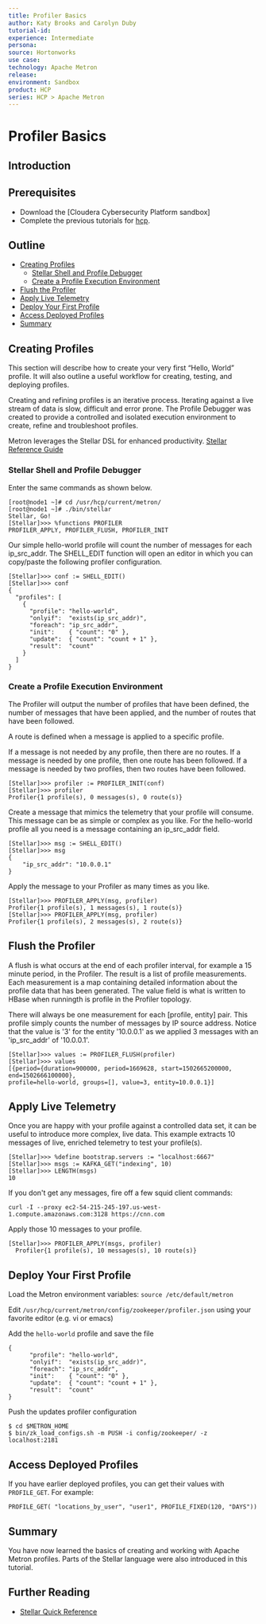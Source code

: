 ```yaml
---
title: Profiler Basics
author: Katy Brooks and Carolyn Duby
tutorial-id: 
experience: Intermediate
persona: 
source: Hortonworks
use case: 
technology: Apache Metron
release: 
environment: Sandbox
product: HCP
series: HCP > Apache Metron
---
```


# Profiler Basics

## Introduction



## Prerequisites

- Download the [Cloudera Cybersecurity Platform sandbox]
- Complete the previous tutorials for [hcp](..).

## Outline

- [Creating Profiles](#creating-profiles)
  - [Stellar Shell and Profile Debugger](#stellar-shell-and-profile-debugger)
  - [Create a Profile Execution Environment](#create-a-profile-exectution-environment)
- [Flush the Profiler](#flush-the-profiler)
- [Apply Live Telemetry](#apply-live-telemetry)
- [Deploy Your First Profile](#deploy-your-first-profile)
- [Access Deployed Profiles](#access-deployed-profiles)
- [Summary](#summary)


## Creating Profiles

This section will describe how to create your very first “Hello, World” profile. It will also outline a useful workflow for creating, testing, and deploying profiles.

Creating and refining profiles is an iterative process. Iterating against a live stream of data is slow, difficult and error prone. The Profile Debugger was created to provide a controlled and isolated execution environment to create, refine and troubleshoot profiles.

Metron leverages the Stellar DSL for enhanced productivity. [Stellar Reference Guide](https://metron.apache.org/current-book/metron-stellar/stellar-common/index.html)

### Stellar Shell and Profile Debugger

Enter the same commands as shown below.

```
[root@node1 ~]# cd /usr/hcp/current/metron/
[root@node1 ~]# ./bin/stellar
Stellar, Go!
[Stellar]>>> %functions PROFILER
PROFILER_APPLY, PROFILER_FLUSH, PROFILER_INIT
```

Our simple hello-world profile will count the number of messages for each ip_src_addr. The SHELL_EDIT function will open an editor in which you can copy/paste the following profiler configuration.

```
[Stellar]>>> conf := SHELL_EDIT()
[Stellar]>>> conf
{
  "profiles": [
    {
      "profile": "hello-world",
      "onlyif":  "exists(ip_src_addr)",
      "foreach": "ip_src_addr",
      "init":    { "count": "0" },
      "update":  { "count": "count + 1" },
      "result":  "count"
    }
  ]
}
```

### Create a Profile Execution Environment

The Profiler will output the number of profiles that have been defined, the number of messages that have been applied, and the number of routes that have been followed. 

A route is defined when a message is applied to a specific profile.

If a message is not needed by any profile, then there are no routes. If a message is needed by one profile, then one route has been followed. If a message is needed by two profiles, then two routes have been followed.

```
[Stellar]>>> profiler := PROFILER_INIT(conf)
[Stellar]>>> profiler
Profiler{1 profile(s), 0 messages(s), 0 route(s)}
```

Create a message that mimics the telemetry that your profile will consume. This message can be as simple or complex as you like. For the hello-world profile all you need is a message containing an ip_src_addr field.

```
[Stellar]>>> msg := SHELL_EDIT()
[Stellar]>>> msg
{
	"ip_src_addr": "10.0.0.1"
}
```

Apply the message to your Profiler as many times as you like.

```
[Stellar]>>> PROFILER_APPLY(msg, profiler)
Profiler{1 profile(s), 1 messages(s), 1 route(s)}
[Stellar]>>> PROFILER_APPLY(msg, profiler)
Profiler{1 profile(s), 2 messages(s), 2 route(s)}
```
## Flush the Profiler

A flush is what occurs at the end of each profiler interval, for example a 15 minute period, in the Profiler. The result is a list of profile measurements. Each measurement is a map containing detailed information about the profile data that has been generated. The value field is what is written to HBase when runningth is profile in the Profiler topology.

There will always be one measurement for each [profile, entity] pair. This profile simply counts the number of messages by IP source address. Notice that the value is '3' for the entity '10.0.0.1' as we applied 3 messages with an 'ip_src_addr' of '10.0.0.1'.

```
[Stellar]>>> values := PROFILER_FLUSH(profiler)
[Stellar]>>> values
[{period={duration=900000, period=1669628, start=1502665200000, end=1502666100000},
profile=hello-world, groups=[], value=3, entity=10.0.0.1}]
```

## Apply Live Telemetry

Once you are happy with your profile against a controlled data set, it can be useful to introduce more complex, live data. This example extracts 10 messages of live, enriched telemetry to test your profile(s).

```
[Stellar]>>> %define bootstrap.servers := "localhost:6667"
[Stellar]>>> msgs := KAFKA_GET("indexing", 10)
[Stellar]>>> LENGTH(msgs)
10
```
If you don't get any messages, fire off a few squid client commands:

```
curl -I --proxy ec2-54-215-245-197.us-west-1.compute.amazonaws.com:3128 https://cnn.com
```

Apply those 10 messages to your profile.

```
[Stellar]>>> PROFILER_APPLY(msgs, profiler)
  Profiler{1 profile(s), 10 messages(s), 10 route(s)}
```

## Deploy Your First Profile

Load the Metron environment variables: `source /etc/default/metron`

Edit `/usr/hcp/current/metron/config/zookeeper/profiler.json` using your favorite editor (e.g. vi or emacs)

Add the `hello-world` profile and save the file

```
{
      "profile": "hello-world",
      "onlyif":  "exists(ip_src_addr)",
      "foreach": "ip_src_addr",
      "init":    { "count": "0" },
      "update":  { "count": "count + 1" },
      "result":  "count"
}
```

Push the updates profiler configuration

```
$ cd $METRON_HOME
$ bin/zk_load_configs.sh -m PUSH -i config/zookeeper/ -z localhost:2181
```

## Access Deployed Profiles

If you have earlier deployed profiles, you can get their values with `PROFILE_GET`. For example:

```
PROFILE_GET( "locations_by_user", "user1", PROFILE_FIXED(120, "DAYS"))
```

## Summary

You have now learned the basics of creating and working with Apache Metron profiles. Parts of the Stellar language were also introduced in this tutorial.

## Further Reading

- [Stellar Quick Reference](https://docs.hortonworks.com/HDPDocuments/HCP1/HCP-1.6.1/stellar-quick-ref/content/introduction_to_stellar_language.html)
